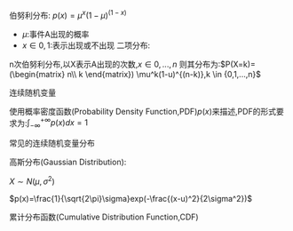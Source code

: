 伯努利分布:
$p(x)=\mu^x(1-\mu)^(1-x)$
- $\mu$:事件A出现的概率
- $x \in {0,1}$:表示出现或不出现
二项分布:

n次伯努利分布,以X表示A出现的次数,$x \in {0,...,n}$
则其分布为:$P(X=k)=(\begin{matrix}
    n\\
    k
\end{matrix}) \mu^k(1-u)^{(n-k)},k \in {0,1,...,n}$

连续随机变量

使用概率密度函数(Probability Density Function,PDF)$p(x)$来描述,PDF的形式要求为:$\int_{-\infty}^{+\infty}p(x)dx=1$

常见的连续随机变量分布

高斯分布(Gaussian Distribution):
  
$X \sim N(\mu,\sigma^2)$

$p(x)=\frac{1}{\sqrt{2\pi}\sigma}exp(-\frac{(x-u)^2}{2\sigma^2})$

累计分布函数(Cumulative Distribution Function,CDF)